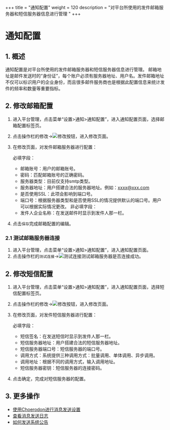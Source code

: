 +++
title = "通知配置"
weight = 120
description = "对平台所使用的发件邮箱服务器和短信服务器信息进行管理 "
+++


# 通知配置

## 1. 概述
通知配置是对平台所使用的发件邮箱服务器和短信服务器信息进行管理。
邮箱地址是邮件发送时的“身份证”，每个账户必须有服务器地址、用户名。发件邮箱地址不仅可以标识用户的企业身份，而且很多邮件服务商也是根据此配置信息来统计发件的频率和数量等重要指标。


## 2. 修改邮箱配置

1. 进入平台管理，点击菜单“设置>通知>通知配置”，进入通知配置页面，选择邮箱配置标签页。

2. 点击操作栏的修改→![修改](/docs/user-guide/manager-guide/image/update.png)按钮，进入修改页面。

3. 在修改页面，对发件邮箱服务器进行配置：

    必填字段：
    - 邮箱账号：用户的邮箱账号。
    - 密码：匹配邮箱账号的正确密码。
    - 服务器类型：目前仅支持smtp类型。
    - 服务器地址：用户搭建合法的服务器地址。例如：xxxx@xxx.com
    - 是否使用SSL：此项会影响到端口号。
    - 端口号：根据服务器类型和是否使用SSL的情况提供默认的端口号。用户可以根据实际情况更改。
    非必填字段：
    - 发件人企业名称：在发送邮件时显示到发件人那一栏。

4. 点击`保存`完成邮箱配置的编辑。

### 2.1 测试邮箱服务器连接

1. 进入平台管理，点击菜单“设置>通知>通知配置”，进入通知配置页面。
2. 点击操作栏的`测试连接`→![测试连接](/docs/user-guide/manager-guide/image/test.png)测试邮箱服务器是否连接成功。

## 2. 修改短信配置

1. 进入平台管理，点击菜单“设置>通知>通知配置”，进入通知配置页面，选择短信配置标签页。

2. 点击操作栏的修改→![修改](/docs/user-guide/manager-guide/image/update.png)按钮，进入修改页面。

3. 在修改页面，对发件短信服务器进行配置：

    必填字段：
    - 短信签名：在发送短信时显示到发件人那一栏。
    - 短信服务器地址：用户搭建合法的短信服务器地址。
    - 短信服务器端口号：短信服务器的端口号。
    - 调用方式：系统提供三种调用方式：批量调用、单体调用、异步调用。
    - 调用地址：根据不同的调用方式，输入调用地址。
    - 短信服务器密钥：短信服务器的连接密码。

4. 点击确定，完成对短信服务器的配置。

## 3. 更多操作

- [使用Choerodon进行消息发送设置](../message)
- [查看消息发送日志](../email-log)
- [如何发送系统公告](../system-notice)